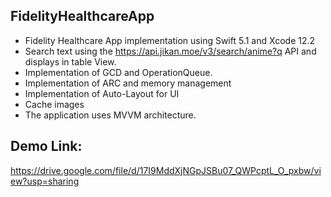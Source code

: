 ## FidelityHealthcareApp

- Fidelity Healthcare App implementation using Swift 5.1 and Xcode 12.2
- Search text using the https://api.jikan.moe/v3/search/anime?q API and displays in table View.
- Implementation of GCD and OperationQueue.
- Implementation of ARC and memory management
- Implementation of Auto-Layout for UI 
- Cache images
- The application uses MVVM architecture.

## Demo Link: 
https://drive.google.com/file/d/17I9MddXjNGpJSBu07_QWPcptL_O_pxbw/view?usp=sharing
